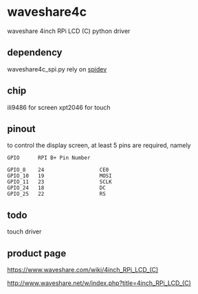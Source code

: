 # waveshare4c

waveshare 4inch RPi LCD (C) python driver

dependency
------------

waveshare4c_spi.py rely on [spidev](https://pypi.org/project/spidev/)

chip
------------

ili9486 for screen
xpt2046 for touch

pinout
------------

to control the display screen, at least 5 pins are required, namely
```
GPIO      RPI B+ Pin Number

GPIO_8    24                  CE0
GPIO_10   19                  MOSI
GPIO_11   23                  SCLK
GPIO_24   18                  DC
GPIO_25   22                  RS
```

todo
------------

touch driver

product page
------------

https://www.waveshare.com/wiki/4inch_RPi_LCD_(C)
  
http://www.waveshare.net/w/index.php?title=4inch_RPi_LCD_(C)
